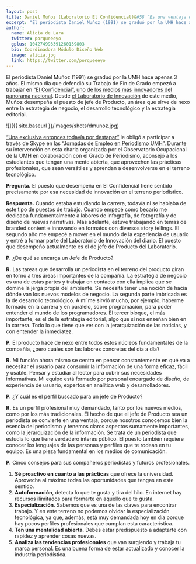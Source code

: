 ```yaml
---
layout: post
title: Daniel Muñoz (Laboratorio El Confidencial)&#58 “Es una ventaja que el jefe de Producto de un medio sea periodista”
excerpt: "El periodista Daniel Muñoz (1991) se graduó por la UMH hace apenas 3 años. El mismo día que defendió su Trabajo de Fin de Grado empezó a trabajar en “El Confidencial”. Desde el Laboratorio de Innovaciónde este medio, Muñoz desempeña el puesto de jefe de Producto, un área que sirve de nexo entre la estrategia de negocio, el desarrollo tecnológico y la estrategia editorial."
author:
  name: Alicia de Lara
  twitter: porqueeeyo
  gplus: 104274993391260139803 
  bio: Coordinadora Módulo Diseño Web
  image: alicia.jpg
  link: https://twitter.com/porqueeeyo
---
```

El periodista Daniel Muñoz (1991) se graduó por la UMH hace apenas 3 años. El mismo día que defendió su Trabajo de Fin de Grado empezó a trabajar en [“El Confidencial”](http://www.elconfidencial.com/), [uno de los medios más innovadores del panorama nacional](http://mip.umh.es/ranking/). Desde [el Laboratorio de Innovación](http://mip.umh.es/blog/2015/11/01/claves-trabajo-el-confindencial-trabajo/)  de este medio, Muñoz desempeña el puesto de jefe de Producto, un área que sirve de nexo entre la estrategia de negocio, el desarrollo tecnológico y la estrategia editorial. 

![]({{ site.baseurl }}/images/shots/dmunoz.jpg)

[“Una exclusiva entonces todavía por destapar”](http://www.elconfidencial.com/economia/papeles-panama/) le obligó a participar a través de Skype en las [“Jornadas de Empleo en Periodismo UMH”](http://periodismo.umh.es/2016/03/07/las-jornadas-de-empleo-de-periodismo-2016-se-celebraran-los-dias-17-y-18-de-marzo/). Durante su intervención en esta charla organizada por el Observatorio Ocupacional de la UMH en colaboración con el Grado de Periodismo, aconsejó a los estudiantes que tengan una mente abierta, que aprovechen las prácticas profesionales, que sean versátiles y aprendan a desenvolverse en el terreno tecnológico. 

**Pregunta.** El puesto que desempeña en El Confidencial tiene sentido precisamente por esa necesidad de innovación en el terreno periodístico.

**Respuesta.** Cuando estaba estudiando la carrera, todavía ni se hablaba de este tipo de puestos de trabajo. Cuando empecé como becario me dedicaba fundamentalmente a labores de infografía, de fotografía y de diseño de nuevas narrativas. Más adelante, estuve trabajando en temas de branded content e innovando en formatos con diversos story tellings. El segundo año me empecé a mover en el mundo de la experiencia de usuario y entré a formar parte del Laboratorio de Innovación del diario. El puesto que desempeño actualmente es el de jefe de Producto del Laboratorio. 

**P.** ¿De qué se encarga un Jefe de Producto?

**R.** Las tareas que desarrolla un periodista en el terreno del producto giran en torno a tres áreas importantes de la compañía. La estrategia de negocio es una de estas partes y trabajar en contacto con ella implica que se domine la jerga propia del ambiente. Se necesita tener una noción de hacia dónde van los nuevos modelos de negocio. La segunda parte imbricada es la de desarrollo tecnológico. A mí me sirvió mucho, por ejemplo, haberme formado en la carrera y en paralelo, sobre programación, para poder entender el mundo de los programadores. El tercer bloque, el más importante, es el de la estrategia editorial, algo que sí nos enseñan bien en la carrera. Todo lo que tiene que ver con la jerarquización de las noticias, y con entender la inmediatez.

**P.** El producto hace de nexo entre todos estos núcleos fundamentales de la compañía, ¿pero cuáles son las labores concretas del día a día?

**R.** Mi función ahora mismo se centra en pensar constantemente en qué va a necesitar el usuario para consumir la información de una forma eficaz, fácil y usable. Pensar y estudiar al lector para cubrir sus necesidades informativas. Mi equipo está formado por personal encargado de diseño, de experiencia de usuario, expertos en analítica web y desarrolladores.

**P.** ¿Y cuál es el perfil buscado para un jefe de Producto?

**R.** Es un perfil profesional muy demandado, tanto por los nuevos medios, como por los más tradicionales. El hecho de que el jefe de Producto sea un periodista se convierte en una ventaja, porque nosotros conocemos bien la esencia del periodismo y tenemos claros aspectos sumamente importantes, como la jerarquización de la información. Se trata de un periodista que estudia lo que tiene verdadero interés público. El puesto también requiere conocer los lenguajes de las personas y perfiles que te rodean en tu equipo. Es una pieza fundamental en los medios de comunicación.

**P.** Cinco consejos para sus compañeros periodistas y futuros profesionales.

1.	**Sé proactivo en cuanto a las prácticas** que ofrece la universidad. Aprovecha al máximo todas las oportunidades que tengas en este sentido.
2.	**Autoformación**, detecta lo que te gusta y tira del hilo. En internet hay recursos ilimitados para formarte en aquello que te gusta.
3.	**Especialización**. Sabemos que es una de las claves para encontrar trabajo. Y en este terreno no podemos olvidar la especialización tecnológica, ya que, además, está muy demandada hoy en día porque hay pocos perfiles profesionales que cumplan esta característica.
4.	**Ten una mentalidad abierta**. Debes estar predispuesto a adaptarte con rapidez y aprender cosas nuevas.
5.	**Analiza las tendencias profesionales** que van surgiendo y trabaja tu marca personal. Es una buena forma de estar actualizado y conocer la industria periodística.
